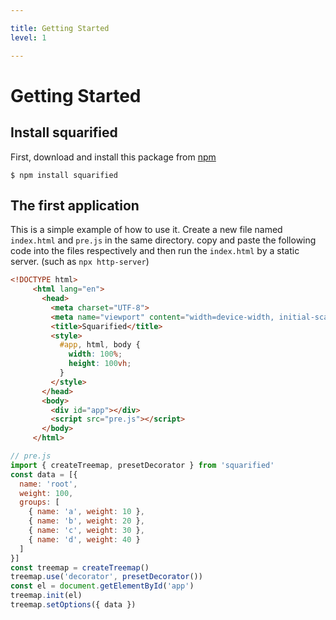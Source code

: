 ```yaml
---

title: Getting Started
level: 1

---
```


# Getting Started

## Install squarified

First, download and install this package from [npm](https://docs.npmjs.com/cli/v8/commands/npm-install)

```shell
$ npm install squarified
```

## The first application

This is a simple example of how to use it. Create a new file named `index.html` and `pre.js` in the same directory.
copy and paste the following code into the files respectively and then run the `index.html` by a static server. (such as `npx http-server`)

```html
<!DOCTYPE html>
     <html lang="en">
       <head>
         <meta charset="UTF-8">
         <meta name="viewport" content="width=device-width, initial-scale=1.0">
         <title>Squarified</title>
         <style>
           #app, html, body {
             width: 100%;
             height: 100vh;
           }
         </style>
       </head>
       <body>
         <div id="app"></div>
         <script src="pre.js"></script>
       </body>
     </html>
```

```js
// pre.js
import { createTreemap, presetDecorator } from 'squarified'
const data = [{
  name: 'root',
  weight: 100,
  groups: [
    { name: 'a', weight: 10 },
    { name: 'b', weight: 20 },
    { name: 'c', weight: 30 },
    { name: 'd', weight: 40 }
  ]
}]
const treemap = createTreemap()
treemap.use('decorator', presetDecorator())
const el = document.getElementById('app')
treemap.init(el)
treemap.setOptions({ data })
```
